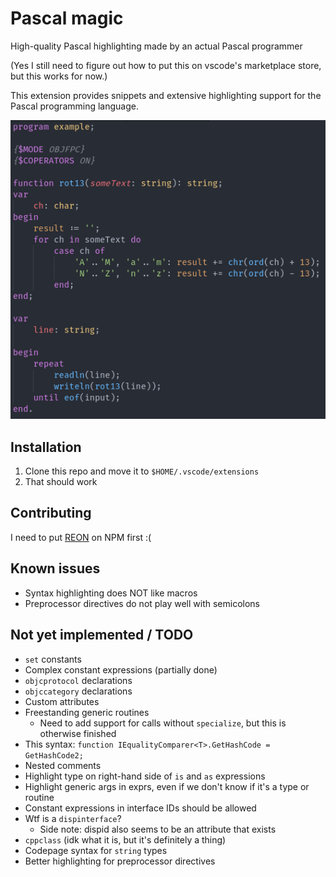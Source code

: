 # Pascal magic

High-quality Pascal highlighting made by an actual Pascal programmer

(Yes I still need to figure out how to put this on vscode's marketplace store, but this works for now.)


This extension provides snippets and extensive highlighting support for the Pascal programming language.

![screenshot](https://raw.githubusercontent.com/ALANVF/vscode-pascal-magic/master/assets/example.png)


## Installation

1) Clone this repo and move it to `$HOME/.vscode/extensions`
2) That should work


## Contributing

I need to put [REON](https://github.com/ALANVF/reon) on NPM first :\(


## Known issues

- Syntax highlighting does NOT like macros
- Preprocessor directives do not play well with semicolons


## Not yet implemented / TODO

- `set` constants
- Complex constant expressions (partially done)
- `objcprotocol` declarations
- `objccategory` declarations
- Custom attributes
- Freestanding generic routines
	- Need to add support for calls without `specialize`, but this is otherwise finished
- This syntax: `function IEqualityComparer<T>.GetHashCode = GetHashCode2;`
- Nested comments
- Highlight type on right-hand side of `is` and `as` expressions
- Highlight generic args in exprs, even if we don't know if it's a type or routine
- Constant expressions in interface IDs should be allowed
- Wtf is a `dispinterface`?
	- Side note: dispid also seems to be an attribute that exists
- `cppclass` (idk what it is, but it's definitely a thing)
- Codepage syntax for `string` types
- Better highlighting for preprocessor directives